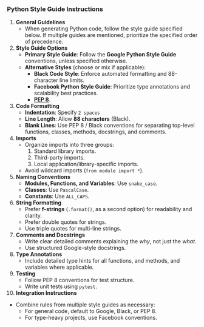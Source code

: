 ### **Python Style Guide Instructions**

1. **General Guidelines**  
   - When generating Python code, follow the style guide specified below. If multiple guides are mentioned, prioritize the specified order of precedence.
2. **Style Guide Options**  
   - **Primary Style Guide**: Follow the **Google Python Style Guide** conventions, unless specified otherwise.
   - **Alternative Styles** (choose or mix if applicable):
       - **Black Code Style**: Enforce automated formatting and 88-character line limits.
       - **Facebook Python Style Guide**: Prioritize type annotations and scalability best practices.
       - **[PEP 8](https://peps.python.org/pep-0008/)**.
3. **Code Formatting**  
   - **Indentation**: Specify `2 spaces`
   - **Line Length**:  Allow **88 characters** (Black).
   - **Blank Lines**: Use PEP 8 / Black conventions for separating top-level functions, classes, methods, docstrings, and comments.
4. **Imports**  
   - Organize imports into three groups:
      1. Standard library imports.
      2. Third-party imports.
      3. Local application/library-specific imports.
   - Avoid wildcard imports (`from module import *`).
5. **Naming Conventions**  
   - **Modules, Functions, and Variables**: Use `snake_case`.
   - **Classes**: Use `PascalCase`.
   - **Constants**: Use `ALL_CAPS`.
6. **String Formatting**  
   - Prefer **f-strings** (`.format()`, as a second option) for readability and clarity.
   - Prefer double quotes for strings.
   - Use triple quotes for multi-line strings.
7. **Comments and Docstrings**  
   - Write clear detailed comments explaining the *why*, not just the *what*.
   - Use structured Google-style docstrings.
8. **Type Annotations**  
   - Include detailed type hints for all functions, and methods, and variables where applicable.
9. **Testing**  
   - Follow PEP 8 conventions for test structure.
   - Write unit tests using `pytest`.
10. **Integration Instructions**  
   - Combine rules from multiple style guides as necessary:
      - For general code, default to Google,  Black, or PEP 8.
      - For type-heavy projects, use Facebook conventions.
  